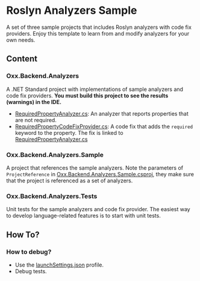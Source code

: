 # Roslyn Analyzers Sample

A set of three sample projects that includes Roslyn analyzers with code fix providers. Enjoy this template to learn from and modify analyzers for your own needs.

## Content
### Oxx.Backend.Analyzers
A .NET Standard project with implementations of sample analyzers and code fix providers.
**You must build this project to see the results (warnings) in the IDE.**

- [RequiredPropertyAnalyzer.cs](Oxx.Backend.Analyzers/Oxx.Backend.Analyzers/RequiredPropertyAnalyzer.cs): An analyzer that reports properties that are not required.
- [RequiredPropertyCodeFixProvider.cs](Oxx.Backend.Analyzers/Oxx.Backend.Analyzers/RequiredPropertyCodeFixProvider.cs): A code fix that adds the `required` keyword to the property. The fix is linked to [RequiredPropertyAnalyzer.cs](Oxx.Backend.Analyzers/Oxx.Backend.Analyzers/RequiredPropertyAnalyzer.cs)

### Oxx.Backend.Analyzers.Sample
A project that references the sample analyzers. Note the parameters of `ProjectReference` in [Oxx.Backend.Analyzers.Sample.csproj](Oxx.Backend.Analyzers/Oxx.Backend.Analyzers.Sample/Oxx.Backend.Analyzers.Sample.csproj), they make sure that the project is referenced as a set of analyzers. 

### Oxx.Backend.Analyzers.Tests
Unit tests for the sample analyzers and code fix provider. The easiest way to develop language-related features is to start with unit tests.

## How To?
### How to debug?
- Use the [launchSettings.json](Oxx.Backend.Analyzers/Oxx.Backend.Analyzers/Properties/launchSettings.json) profile.
- Debug tests.